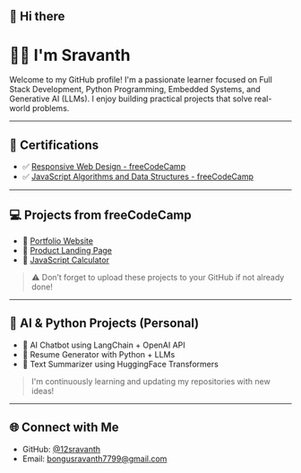 ## 👋 Hi there

# 👨‍💻 I'm Sravanth

Welcome to my GitHub profile! I'm a passionate learner focused on Full Stack Development, Python Programming, Embedded Systems, and Generative AI (LLMs). I enjoy building practical projects that solve real-world problems.

---

## 📜 Certifications

- ✅ [Responsive Web Design - freeCodeCamp](https://freecodecamp.org/certification/fcc-baebd93d-38aa-4f06-a3dc-291ff9b88b7f/responsive-web-design)
- ✅ [JavaScript Algorithms and Data Structures - freeCodeCamp](https://freecodecamp.org/certification/fcc-baebd93d-38aa-4f06-a3dc-291ff9b88b7f/javascript-algorithms-and-data-structures)






---

## 💻 Projects from freeCodeCamp

- 🔗 [Portfolio Website](https://www.freecodecamp.org/learn/2022/responsive-web-design/build-a-personal-portfolio-webpage-project/build-a-personal-portfolio-webpage)
- 🔗 [Product Landing Page](https://github.com/12sravanth/fcc-product-landing)
- 🔗 [JavaScript Calculator](https://github.com/12sravanth/fcc-calculator)

> ⚠️ Don’t forget to upload these projects to your GitHub if not already done!

---

## 🤖 AI & Python Projects (Personal)

- 🔹 AI Chatbot using LangChain + OpenAI API
- 🔹 Resume Generator with Python + LLMs
- 🔹 Text Summarizer using HuggingFace Transformers

> I'm continuously learning and updating my repositories with new ideas!

---

## 🌐 Connect with Me

- GitHub: [@12sravanth](https://github.com/12sravanth)
- Email: bongusravanth7799@gmail.com



